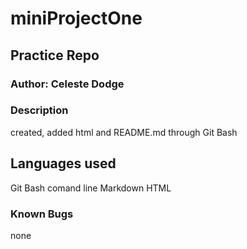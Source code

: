 # miniProjectOne

## Practice Repo

### Author: Celeste Dodge

### Description

created, added html and README.md through Git Bash

## Languages used

Git Bash comand line
Markdown
HTML

### Known Bugs

none 


